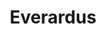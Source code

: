 ---
title: Everardus
description: ...
keyword: Onderzoeker
pseudonym: true
image: 50541fbe-94e8-42f9-9223-b7d94b361217.jpg
---